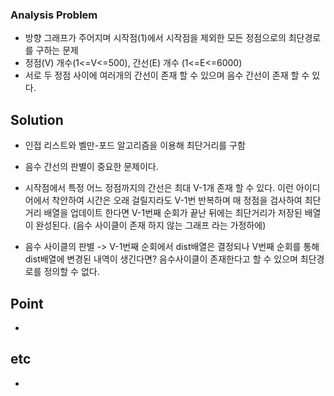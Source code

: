 ### Analysis Problem ###

- 방향 그래프가 주어지며 시작점(1)에서 시작점을 제외한 모든 정점으로의 최단경로를 구하는 문제
- 정점(V) 개수(1<=V<=500), 간선(E) 개수 (1<=E<=6000)
- 서로 두 정점 사이에 여러개의 간선이 존재 할 수 있으며 음수 간선이 존재 할 수 있다.

## Solution ##

- 인접 리스트와 벨만-포드 알고리즘을 이용해 최단거리를 구함
- 음수 간선의 판별이 중요한 문제이다.
- 시작점에서 특정 어느 정점까지의 간선은 최대 V-1개 존재 할 수 있다.
이런 아이디어에서 착안하여 시간은 오래 걸릴지라도 V-1번 반복하며 매 정점을 검사하여 최단거리 배열을 업데이트 한다면 V-1번째 순회가 끝난 뒤에는 최단거리가 저장된 배열이 완성된다. (음수 사이클이 존재 하지 않는 그래프 라는 가정하에)

- 음수 사이클의 판별 -> V-1번째 순회에서 dist배열은 결정되나 V번째 순회를 통해 dist배열에 변경된 내역이 생긴다면? 음수사이클이 존재한다고 할 수 있으며 최단경로를 
정의할 수 없다. 

## Point ##

- 

## etc ##

- 
